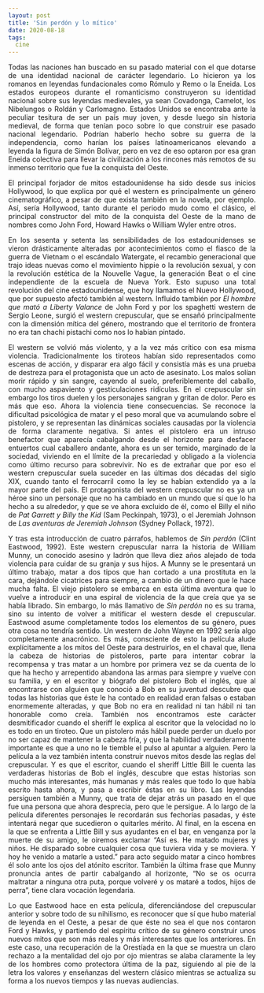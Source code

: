 ```yaml
---
layout: post
title: 'Sin perdón y lo mítico'
date: 2020-08-18
tags:
  cine
---
```

<p style='text-align: justify;'>Todas las naciones han buscado en su pasado material con el que dotarse de una identidad nacional de carácter legendario. Lo hicieron ya los romanos en leyendas fundacionales como Rómulo y Remo o la Eneida. Los estados europeos durante el romanticismo construyeron su identidad nacional sobre sus leyendas medievales, ya sean Covadonga, Camelot, los Nibelungos o Roldán y Carlomagno. Estados Unidos se encontraba ante la peculiar tesitura de ser un país muy joven, y desde luego sin historia medieval, de forma que tenían poco sobre lo que construir ese pasado nacional legendario. Podrían haberlo hecho sobre su guerra de la independencia, como harían los países latinoamericanos elevando a leyenda la figura de Simón Bolívar, pero en vez de eso optaron por esa gran Eneida colectiva para llevar la civilización a los rincones más remotos de su inmenso territorio que fue la conquista del Oeste.</p>

<p style='text-align: justify;'>El principal forjador de mitos estadounidense ha sido desde sus inicios Hollywood, lo que explica por qué el western es principalmente un género cinematográfico, a pesar de que exista también en la novela, por ejemplo. Así, sería Hollywood, tanto durante el periodo mudo como el clásico, el principal constructor del mito de la conquista del Oeste de la mano de nombres como John Ford, Howard Hawks o William Wyler entre otros.</p>

<p style='text-align: justify;'>En los sesenta y setenta las sensibilidades de los estadounidenses se vieron drásticamente alteradas por acontecimientos como el fiasco de la guerra de Vietnam o el escándalo Watergate, el recambio generacional que trajo ideas nuevas como el movimiento hippie o la revolución sexual, y con la revolución estética de la Nouvelle Vague, la generación Beat o el cine independiente de la escuela de Nueva York. Esto supuso una total revolución del cine estadounidense, que hoy llamamos el Nuevo Hollywood, que por supuesto afectó también al western. Influido también por <i>El hombre que mató a Liberty Valance</i> de John Ford y por los spaghetti western de Sergio Leone, surgió el western crepuscular, que se ensañó principalmente con la dimensión mítica del género, mostrando que el territorio de frontera no era tan chachi pistachi como nos lo habían pintado.</p>

<p style='text-align: justify;'>El western se volvió más violento, y a la vez más crítico con esa misma violencia. Tradicionalmente los tiroteos habían sido representados como escenas de acción, y disparar era algo fácil y consistía más es una prueba de destreza para el protagonista que un acto de asesinato. Los malos solían morir rápido y sin sangre, cayendo al suelo, preferiblemente del caballo, con mucho aspaviento y gesticulaciones ridículas. En el crepuscular sin embargo los tiros duelen y los personajes sangran y gritan de dolor. Pero es más que eso. Ahora la violencia tiene consecuencias. Se reconoce la dificultad psicológica de matar y el peso moral que va acumulando sobre el pistolero, y se representan las dinámicas sociales causadas por la violencia de forma claramente negativa. Si antes el pistolero era un intruso benefactor que aparecía cabalgando desde el horizonte para desfacer entuertos cual caballero andante, ahora es un ser temido, marginado de la sociedad, viviendo en el límite de la precariedad y obligado a la violencia como último recurso para sobrevivir. No es de extrañar que por eso el western crepuscular suela suceder en las últimas dos décadas del siglo XIX, cuando tanto el ferrocarril como la ley se habían extendido ya a la mayor parte del país. El protagonista del western crepuscular no es ya un héroe sino un personaje que no ha cambiado en un mundo que sí que lo ha hecho a su alrededor, y que se ve ahora excluido de él, como el Billy el niño de <i>Pat Garrett y Billy the Kid</i> (Sam Peckinpah, 1973), o el Jeremiah Johnson de <i>Las aventuras de Jeremiah Johnson</i> (Sydney Pollack, 1972).</p>

<p style='text-align: justify;'>Y tras esta introducción de cuatro párrafos, hablemos de <i>Sin perdón</i> (Clint Eastwood, 1992). Este western crepuscular narra la historia de William Munny, un conocido asesino y ladrón que lleva diez años alejado de toda violencia para cuidar de su granja y sus hijos. A Munny se le presentará un último trabajo, matar a dos tipos que han cortado a una prostituta en la cara, dejándole cicatrices para siempre, a cambio de un dinero que le hace mucha falta. El viejo pistolero se embarca en esta última aventura que lo vuelve a introducir en una espiral de violencia de la que creía que ya se había librado. Sin embargo, lo más llamativo de <i>Sin perdón</i> no es su trama, sino su intento de volver a mitificar el western desde el crepuscular. Eastwood asume completamente todos los elementos de su género, pues otra cosa no tendría sentido. Un western de John Wayne en 1992 sería algo completamente anacrónico. Es más, consciente de esto la película alude explícitamente a los mitos del Oeste para destruirlos, en el chaval que, llena la cabeza de historias de pistoleros, parte para intentar cobrar la recompensa y tras matar a un hombre por primera vez se da cuenta de lo que ha hecho y arrepentido abandona las armas para siempre y vuelve con su familia, y en el escritor y biógrafo del pistolero Bob el inglés, que al encontrarse con alguien que conoció a Bob en su juventud descubre que todas las historias que éste le ha contado en realidad eran falsas o estaban enormemente alteradas, y que Bob no era en realidad ni tan hábil ni tan honorable como creía. También nos encontramos este carácter desmitificador cuando el sheriff le explica al escritor que la velocidad no lo es todo en un tiroteo. Que un pistolero más hábil puede perder un duelo por no ser capaz de mantener la cabeza fría, y que la habilidad verdaderamente importante es que a uno no le tiemble el pulso al apuntar a alguien. Pero la película a la vez también intenta construir nuevos mitos desde las reglas del crepuscular. Y es que el escritor, cuando el sheriff Little Bill le cuenta las verdaderas historias de Bob el inglés, descubre que estas historias son mucho más interesantes, más humanas y más reales que todo lo que había escrito hasta ahora, y pasa a escribir éstas en su libro. Las leyendas persiguen también a Munny, que trata de dejar atrás un pasado en el que fue una persona que ahora desprecia, pero que le persigue. A lo largo de la película diferentes personajes le recordarán sus fechorías pasadas, y éste intentará negar que sucedieron o quitarles mérito. Al final, en la escena en la que se enfrenta a Little Bill y sus ayudantes en el bar, en venganza por la muerte de su amigo, le oiremos exclamar “Así es. He matado mujeres y niños. He disparado sobre cualquier cosa que tuviera vida y se moviera. Y hoy he venido a matarle a usted.” para acto seguido matar a cinco hombres él solo ante los ojos del atónito escritor. También la última frase que Munny pronuncia antes de partir cabalgando al horizonte, “No se os ocurra maltratar a ninguna otra puta, porque volveré y os mataré a todos, hijos de perra”, tiene clara vocación legendaria.</p>

<p style='text-align: justify;'>Lo que Eastwood hace en esta película, diferenciándose del crepuscular anterior y sobre todo de su nihilismo, es reconocer que sí que hubo material de leyenda en el Oeste, a pesar de que éste no sea el que nos contaron Ford y Hawks, y partiendo del espíritu crítico de su género construir unos nuevos mitos que son más reales y más interesantes que los anteriores. En este caso, una recuperación de la Orestíada en la que se muestra un claro rechazo a la mentalidad del ojo por ojo mientras se alaba claramente la ley de los hombres como protectora última de la paz, siguiendo al pie de la letra los valores y enseñanzas del western clásico mientras se actualiza su forma a los nuevos tiempos y las nuevas audiencias.</p>